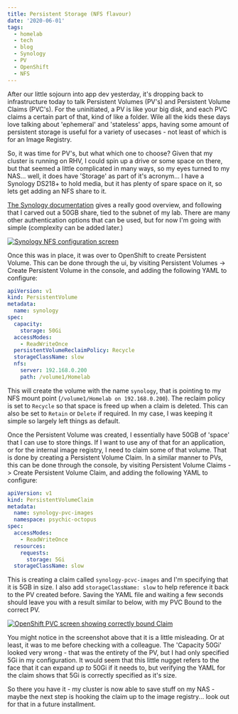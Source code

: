 ```yaml
---
title: Persistent Storage (NFS flavour)
date: '2020-06-01'
tags:
  - homelab
  - tech
  - blog
  - Synology
  - PV
  - OpenShift
  - NFS
---
```

After our little sojourn into app dev yesterday, it's dropping back to infrastructure today to talk Persistent Volumes (PV's) and Persistent Volume Claims (PVC's). For the uninitiated, a PV is like your big disk, and each PVC claims a certain part of that, kind of like a folder. Wile all the kids these days love talking about 'ephemeral' and 'stateless' apps, having some amount of persistent storage is useful for a variety of usecases - not least of which is for an Image Registry.

So, it was time for PV's, but what which one to choose? Given that my cluster is running on RHV, I could spin up a drive or some space on there, but that seemed a little complicated in many ways, so my eyes turned to my NAS... well, it does have 'Storage' as part of it's acronym... I have a Synology DS218+ to hold media, but it has plenty of spare space on it, so lets get adding an NFS share to it.

[The Synology documentation](https://www.synology.com/en-us/knowledgebase/DSM/tutorial/File_Sharing/How_to_access_files_on_Synology_NAS_within_the_local_network_NFS) gives a really good overview, and following that I carved out a 50GB share, tied to the subnet of my lab. There are many other authentication options that can be used, but for now I'm going with simple (complexity can be added later.)

[![Synology NFS configuration screen](/images/nfs-creation.png)](/images/nfs-creation.png)

Once this was in place, it was over to OpenShift to create Persistent Volume. This can be done through the ui, by visiting Persistent Volumes -> Create Persistent Volume in the console, and adding the following YAML to configure:

```yaml
apiVersion: v1
kind: PersistentVolume
metadata:
  name: synology
spec:
  capacity:
    storage: 50Gi
  accessModes:
    - ReadWriteOnce
  persistentVolumeReclaimPolicy: Recycle
  storageClassName: slow
  nfs:
    server: 192.168.0.200
    path: /volume1/Homelab
```

This will create the volume with the name `synology`, that is pointing to my NFS mount point (`/volume1/Homelab on 192.168.0.200`). The reclaim policy is set to `Recycle` so that space is freed up when a claim is deleted. This can also be set to `Retain` or `Delete` if required. In my case, I was keeping it simple so largely left things as default.

Once the Persistent Volume was created, I essentially have 50GB of 'space' that I can use to store things. If I want to use any of that for an application, or for the internal image registry, I need to claim some of that volume. That is done by creating a Persistent Volume Claim. In a similar manner to PVs, this can be done through the console, by visiting Persistent Volume Claims -> Create Persistent Volume Claim, and adding the following YAML to configure:


```yaml
apiVersion: v1
kind: PersistentVolumeClaim
metadata:
  name: synology-pvc-images
  namespace: psychic-octopus
spec:
  accessModes:
    - ReadWriteOnce
  resources:
    requests:
      storage: 5Gi
  storageClassName: slow
```

This is creating a claim called `synology-pcvc-images` and I'm specifying that it is 5GB in size. I also add `storageClassName: slow` to help reference it back to the PV created before. Saving the YAML file and waiting a few seconds should leave you with a result similar to below, with my PVC Bound to the correct PV.

[![OpenShift PVC screen showing correctly bound Claim](/images/pvc-success.png)](/images/pvc-success.png)

You might notice in the screenshot above that it is a little misleading. Or at least, it was to me before checking with a colleague. The 'Capacity 50Gi' looked very wrong - that was the entirety of the PV, but I had only specified 5Gi in my configuration. It would seem that this little nugget refers to the face that it can expand *up to* 50Gi if it needs to, but verifying the YAML for the claim shows that 5Gi is correctly specified as it's size.

So there you have it - my cluster is now able to save stuff on my NAS - maybe the next step is hooking the claim up to the image registry... look out for that in a future installment.
